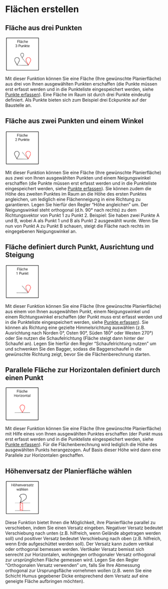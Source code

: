 # Flächen erstellen

## Fläche aus drei Punkten
![Dreipunktfläche](3pt_plane.png)

Mit dieser Funktion können Sie eine Fläche (Ihre gewünschte Planierfläche) aus drei von Ihnen ausgewählten Punkten erschaffen (die Punkte müssen erst erfasst werden und in die Punkteliste eingespeichert werden, siehe [Punkte erfassen](https://docs.excav.de/app/funktionen/punkte/)). Eine Fläche im Raum ist durch drei Punkte eindeutig definiert. Als Punkte bieten sich zum Beispiel drei Eckpunkte auf der Baustelle an. 


## Fläche aus zwei Punkten und einem Winkel
![Zweipunktfläche](2pt_plane.png)

Mit dieser Funktion können Sie eine Fläche (Ihre gewünschte Planierfläche) aus zwei von Ihnen ausgewählten Punkten und einem Neigungswinkel erschaffen (die Punkte müssen erst erfasst werden und in die Punkteliste eingespeichert werden, siehe [Punkte erfassen](https://docs.excav.de/app/funktionen/punkte/)). Sie können zudem die Höhe des zweiten Punktes im Raum an die Höhe des ersten Punktes angleichen, um lediglich eine Flächenneigung in eine Richtung zu garantieren. Legen Sie hierfür den Regler “Höhe angleichen” um. Der Neigungswinkel steht orthogonal (d.h. 90° nach rechts) zu dem Richtungsvektor von Punkt 1 zu Punkt 2. Beispiel: Sie haben zwei Punkte A und B, wobei A als Punkt 1 und B als Punkt 2 ausgewählt wurde. Wenn Sie nun von Punkt A zu Punkt B schauen, steigt die Fläche nach rechts im eingegebenen Neigungswinkel an. 

## Fläche definiert durch Punkt, Ausrichtung und Steigung
![Einpunktfläche](1pt_plane.png)

Mit dieser Funktion können Sie eine Fläche (Ihre gewünschte Planierfläche) aus einem von Ihnen ausgewählten Punkt, einem Neigungswinkel und einem Richtungswinkel erschaffen (der Punkt muss erst erfasst werden und in die Punkteliste eingespeichert werden, siehe [Punkte erfassen](https://docs.excav.de/app/funktionen/punkte/)). Sie können als Richtung eine gezielte Himmelsrichtung auswählen (z.B. Ausrichtung nach Norden 0°, Osten 90°, Süden 180° oder Westen 270°) oder Sie nutzen die Schaufelrichtung (Fläche steigt dann hinter der Schaufel an). Legen Sie hierfür den Regler “Schaufelrichtung nutzen” um und  schwenken Sie den Bagger, sodass die Baggerschaufel in die gewünschte Richtung zeigt, bevor Sie die Flächenberechnung starten.

## Parallele Fläche zur Horizontalen definiert durch einen Punkt
![Horizontale Fläche](0pt_plane.png)

Mit dieser Funktion können Sie eine Fläche (Ihre gewünschte Planierfläche) mit Hilfe eines von Ihnen ausgewählten Punktes erschaffen (der Punkt muss erst erfasst werden und in die Punkteliste eingespeichert werden, siehe [Punkte erfassen](https://docs.excav.de/app/funktionen/punkte/)). Für die Flächenberechnung wird lediglich die Höhe des ausgewählten Punkts herangezogen. Auf Basis dieser Höhe wird dann eine Parallele zur Horizontalen geschaffen.

## Höhenversatz der Planierfläche wählen
![Versatz wählen](choose_offset.png)

Diese Funktion bietet Ihnen die Möglichkeit, ihre Planierfläche parallel zu verschieben, indem Sie einen Versatz eingeben. Negativer Versatz bedeutet Verschiebung nach unten (z.B. hilfreich, wenn Gelände abgetragen werden soll) und positiver Versatz bedeutet Verschiebung nach oben (z.B. hilfreich, wenn Erde aufgeschüttet werden soll). Der Versatz kann zudem vertikal oder orthogonal bemessen werden. Vertikaler Versatz bemisst sich senrecht zur Horizontalen, wohingegen orthogonaler Versatz orthogonal zur ursprünglichen Fläche gemessen wird. Legen Sie den Regler “Orthogonalen Versatz verwenden” um, falls Sie Ihre Abmessung orthogonal zur Ursprungsfläche vornehmen wollen (z.B. wenn Sie eine Schicht Humus gegebener Dicke entsprechend dem Versatz auf eine geneigte Fläche aufbringen möchten).

